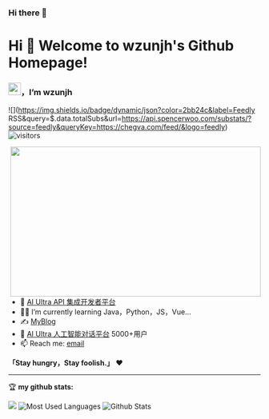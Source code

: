 ### Hi there 👋
# Hi 🎉 Welcome to wzunjh's Github Homepage!
### <img src="https://media.giphy.com/media/hvRJCLFzcasrR4ia7z/giphy.gif" width="25px">，I’m wzunjh

![](https://img.shields.io/badge/dynamic/json?color=2bb24c&label=Feedly RSS&query=$.data.totalSubs&url=https://api.spencerwoo.com/substats/?source=feedly&queryKey=https://chegva.com/feed/&logo=feedly)
![visitors](https://visitor-badge.glitch.me/badge?page_id=anzhihe.anzhihe&left_color=gray&right_color=blue)

<img src="https://github.com/anzhihe/anzhihe/blob/main/.github/workflows/Le Petit Prince.gif" width="500" height="300" align="right">

- 🤖 [AI Ultra API 集成开发者平台](https://api.wzunjh.top)
- 👨‍💻 I’m currently learning Java，Python，JS，Vue...
- ✍️ [MyBlog](https://wzunjh.top)
- 💬 [AI Ultra 人工智能对话平台](https://chat.wzunjh.top) 5000+用户
- 📫 Reach me: [email](mailto:wzunjh@qq.com)

**「Stay hungry，Stay foolish.」** ❤️ 

<hr/>

🏆 **my github stats:**

![](https://raw.githubusercontent.com/anzhihe/anzhihe/main/assets/github-contribution-grid-snake.svg)
![Most Used Languages](https://github-readme-stats.vercel.app/api/top-langs/?username=wzunjh&theme=dark&layout=compact)
![Github Stats](https://github-readme-stats.vercel.app/api?username=wzunjh&show_icons=true&theme=dark&count_private=true)


